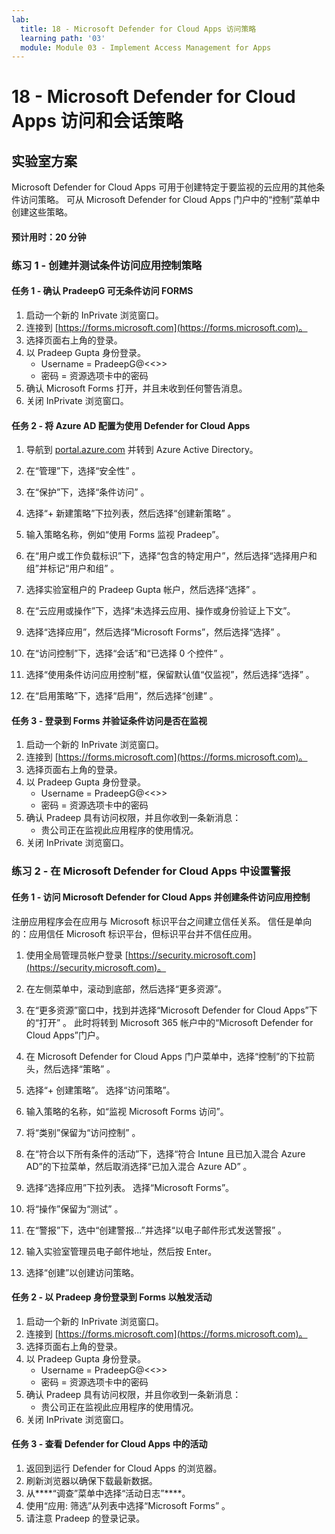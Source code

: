 ```yaml
---
lab:
  title: 18 - Microsoft Defender for Cloud Apps 访问策略
  learning path: '03'
  module: Module 03 - Implement Access Management for Apps
---
```


# 18 - Microsoft Defender for Cloud Apps 访问和会话策略

## 实验室方案

Microsoft Defender for Cloud Apps 可用于创建特定于要监视的云应用的其他条件访问策略。  可从 Microsoft Defender for Cloud Apps 门户中的“控制”菜单中创建这些策略。

#### 预计用时：20 分钟

### 练习 1 - 创建并测试条件访问应用控制策略

#### 任务 1 - 确认 PradeepG 可无条件访问 FORMS

1. 启动一个新的 InPrivate 浏览窗口。
2. 连接到 [https://forms.microsoft.com](https://forms.microsoft.com)。
3. 选择页面右上角的登录。
4. 以 Pradeep Gupta 身份登录。
   - Username = PradeepG@<<<your lab hoster provided domain>>>
   - 密码 = 资源选项卡中的密码
5. 确认 Microsoft Forms 打开，并且未收到任何警告消息。
6. 关闭 InPrivate 浏览窗口。

#### 任务 2 - 将 Azure AD 配置为使用 Defender for Cloud Apps

1. 导航到 [portal.azure.com](portal.azure.com) 并转到 Azure Active Directory。

2. 在“管理”下，选择“安全性”   。

3. 在“保护”下，选择“条件访问”   。

4. 选择“+ 新建策略”下拉列表，然后选择“创建新策略” 。

5. 输入策略名称，例如“使用 Forms 监视 Pradeep”。

6. 在“用户或工作负载标识”下，选择“包含的特定用户”，然后选择“选择用户和组”并标记“用户和组”   。

7. 选择实验室租户的 Pradeep Gupta 帐户，然后选择“选择” 。

8. 在“云应用或操作”下，选择“未选择云应用、操作或身份验证上下文”。

9. 选择“选择应用”，然后选择“Microsoft Forms”，然后选择“选择”  。 

10. 在“访问控制”下，选择“会话”和“已选择 0 个控件” 。

11. 选择“使用条件访问应用控制”框，保留默认值“仅监视”，然后选择“选择”  。

12. 在“启用策略”下，选择“启用”，然后选择“创建”  。

#### 任务 3 - 登录到 Forms 并验证条件访问是否在监视

1. 启动一个新的 InPrivate 浏览窗口。
2. 连接到 [https://forms.microsoft.com](https://forms.microsoft.com)。
3. 选择页面右上角的登录。
4. 以 Pradeep Gupta 身份登录。
   - Username = PradeepG@<<<your lab hoster provided domain>>>
   - 密码 = 资源选项卡中的密码
5. 确认 Pradeep 具有访问权限，并且你收到一条新消息：
   - 贵公司正在监视此应用程序的使用情况。
6. 关闭 InPrivate 浏览窗口。

### 练习 2 - 在 Microsoft Defender for Cloud Apps 中设置警报

#### 任务 1 - 访问 Microsoft Defender for Cloud Apps 并创建条件访问应用控制

注册应用程序会在应用与 Microsoft 标识平台之间建立信任关系。 信任是单向的：应用信任 Microsoft 标识平台，但标识平台并不信任应用。

1. 使用全局管理员帐户登录 [https://security.microsoft.com](https://security.microsoft.com)。

1. 在左侧菜单中，滚动到底部，然后选择“更多资源”。

1. 在“更多资源”窗口中，找到并选择“Microsoft Defender for Cloud Apps”下的“打开”  。  此时将转到 Microsoft 365 帐户中的“Microsoft Defender for Cloud Apps”门户。

1. 在 Microsoft Defender for Cloud Apps 门户菜单中，选择“控制”的下拉箭头，然后选择“策略”  。

1. 选择“+ 创建策略”。 选择“访问策略”。

1. 输入策略的名称，如“监视 Microsoft Forms 访问”。

1. 将“类别”保留为“访问控制” 。

1. 在“符合以下所有条件的活动”下，选择“符合 Intune 且已加入混合 Azure AD”的下拉菜单，然后取消选择“已加入混合 Azure AD”  。

1. 选择“选择应用”下拉列表。  选择“Microsoft Forms”。

1. 将“操作”保留为“测试” 。

1. 在“警报”下，选中“创建警报...”并选择“以电子邮件形式发送警报”  。

1. 输入实验室管理员电子邮件地址，然后按 Enter。

1. 选择“创建”以创建访问策略。

#### 任务 2 - 以 Pradeep 身份登录到 Forms 以触发活动

1. 启动一个新的 InPrivate 浏览窗口。
2. 连接到 [https://forms.microsoft.com](https://forms.microsoft.com)。
3. 选择页面右上角的登录。
4. 以 Pradeep Gupta 身份登录。
   - Username = PradeepG@<<<your lab hoster provided domain>>>
   - 密码 = 资源选项卡中的密码
5. 确认 Pradeep 具有访问权限，并且你收到一条新消息：
   - 贵公司正在监视此应用程序的使用情况。
6. 关闭 InPrivate 浏览窗口。

#### 任务 3 - 查看 Defender for Cloud Apps 中的活动

1. 返回到运行 Defender for Cloud Apps 的浏览器。
2. 刷新浏览器以确保下载最新数据。
3. 从****“调查”菜单中选择“活动日志”****。
4. 使用“应用: 筛选”从列表中选择“Microsoft Forms” 。
5. 请注意 Pradeep 的登录记录。
